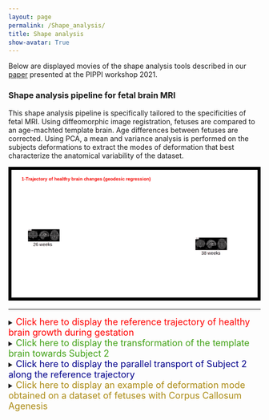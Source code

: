 ```yaml
---
layout: page
permalink: /Shape_analysis/
title: Shape analysis
show-avatar: True
---
```

Below are displayed movies of the shape analysis tools described in our [paper](https://hal.archives-ouvertes.fr/hal-03362573) presented at the PIPPI workshop 2021.

### Shape analysis pipeline for fetal brain MRI

This shape analysis pipeline is specifically tailored to the specificities of fetal MRI. Using diffeomorphic image registration, fetuses are compared to an age-machted template brain. Age differences between fetuses are corrected. Using PCA, a mean and variance analysis is performed on the subjects deformations to extract the modes of deformation that best characterize the anatomical variability of the dataset.

<img src="/assets/img/output-onlinegiftools(23).gif" alt="drawing" width="820"/>

____

<details>
  <summary><font size="4" color="#FF0000">Click here to display the reference trajectory of healthy brain growth during gestation</font></summary>
  <br />
This is the geodesic trajectory of healthy brain growth (from 27 to 38 gestational weeks) used as reference to compute a distance from normality. Corresponds to the red curve.
<br />
 <a href="http://crl.med.harvard.edu/research/fetal_brain_atlas/"> <font size="1"> Source of the healthy template brains used to compute the trajectory </font>  </a>
<br />
<img src="/assets/img/geodesic_regression.gif" alt="drawing" width="400"/>

</details>

<details>
  <summary><font size="4" color="#40a115">Click here to display the transformation of the template brain towards Subject 2</font></summary>
<br />
Registration computes the transformation needed to map the healthy template at age 34 weeks towards the subject's brain, which has age 34 weeks (green arrow). The resulting transformation can be seen as a distance from normality.
<br />
<img src="/assets/img/ezgif.com-gif-maker(44).gif" alt="drawing" width="400"/>

</details>


<details>
  <summary><font size="4" color="#00008B">Click here to display the parallel transport of Subject 2 along the reference trajectory</font></summary>
<br />
  To characterize a dataset of fetal brains (whether healthy or impaired), age differences between fetuses must be corrected: practically, this is done by transported the registration momenta to a common space. Parallel transport (blue arrows) transports the computed deformation to any time point along the red curve. Combined with geodesic shooting, we apply the reference growth dynamic to the subject's brain from 27 to 38 gestational weeks. The movie below illustrates how this brain, only observed at 34 weeks, would evolve during gestation (under the hypothesis that his growth rate is comparable to that of the healthy template).
<br />
<img src="/assets/img/parallel_transport3.gif" alt="drawing" width="400"/>

</details>


<details>
  <summary><font size="4" color="#ab8a13">Click here to display an example of deformation mode obtained on a dataset of fetuses with Corpus Callosum Agenesis</font></summary>
<br />
  Second mode of deformation obtained by PCA on the initial vector fiels, between σ = 0 and σ = 4. This movie shows the deformation of an average healthy anatomy at 31 weeks of gestation towards the anatomy characterizing Corpus Callosum Agenesis. 

  <br />
<img src="/assets/img/output-onlinegiftools(18).gif" alt="drawing" width="160"/>&nbsp; &nbsp; &nbsp; &nbsp; <img src="/assets/img/output-onlinegiftools(19).gif" alt="drawing" width="160"/>&nbsp;&nbsp;  &nbsp; &nbsp; <img src="/assets/img/output-onlinegiftools(17).gif" alt="drawing" width="145"/>
  <br />

<img src="/assets/img/cor2.gif" alt="drawing" width="190"/><img src="/assets/img/sag2.gif" alt="drawing" width="190"/><img src="/assets/img/ax2.gif" alt="drawing" width="190"/>

  
</details>






